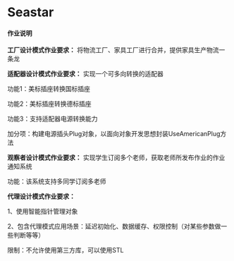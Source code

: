 # Seastar

#### 作业说明
 **工厂设计模式作业要求：** 将物流工厂、家具工厂进行合并，提供家具生产物流一条龙

 **适配器设计模式作业要求：** 实现一个可多向转换的适配器

功能1：美标插座转换国标插座

功能2：美标插座转换德标插座

功能3：支持适配器电源转换能力

加分项：构建电源插头Plug对象，以面向对象开发思想封装UseAmericanPlug方法

 **观察者设计模式作业要求：** 实现学生订阅多个老师，获取老师所发布作业的作业通知系统

功能：该系统支持多同学订阅多老师

**代理设计模式作业要求：**

1、使用智能指针管理对象

2、包含代理模式应用场景：延迟初始化、数据缓存、权限控制（对某些参数做一些判断等等）

限制：不允许使用第三方库，可以使用STL
